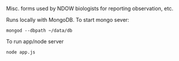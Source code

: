 Misc. forms used by NDOW biologists for reporting observation, etc.

Runs locally with MongoDB. To start mongo sever:

```
mongod --dbpath ~/data/db
```

To run app/node server
```
node app.js
```
